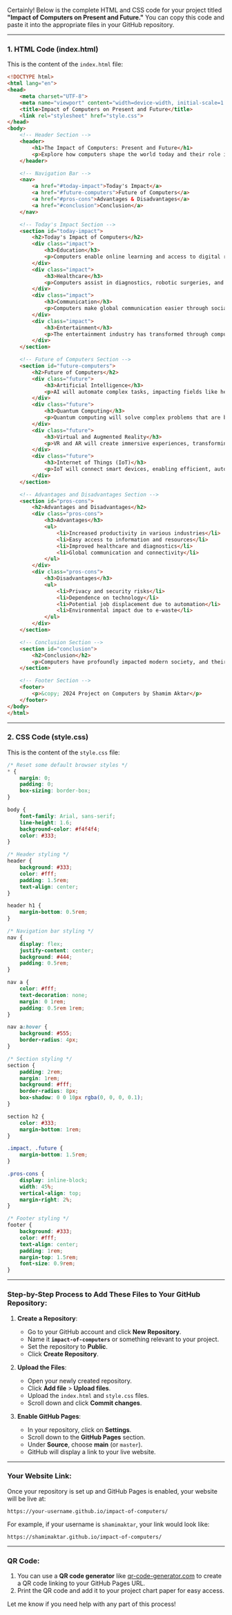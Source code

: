 Certainly! Below is the complete HTML and CSS code for your project titled **"Impact of Computers on Present and Future."** You can copy this code and paste it into the appropriate files in your GitHub repository.

---

### **1. HTML Code (index.html)**

This is the content of the `index.html` file:

```html
<!DOCTYPE html>
<html lang="en">
<head>
    <meta charset="UTF-8">
    <meta name="viewport" content="width=device-width, initial-scale=1.0">
    <title>Impact of Computers on Present and Future</title>
    <link rel="stylesheet" href="style.css">
</head>
<body>
    <!-- Header Section -->
    <header>
        <h1>The Impact of Computers: Present and Future</h1>
        <p>Explore how computers shape the world today and their role in the future.</p>
    </header>

    <!-- Navigation Bar -->
    <nav>
        <a href="#today-impact">Today's Impact</a>
        <a href="#future-computers">Future of Computers</a>
        <a href="#pros-cons">Advantages & Disadvantages</a>
        <a href="#conclusion">Conclusion</a>
    </nav>

    <!-- Today's Impact Section -->
    <section id="today-impact">
        <h2>Today's Impact of Computers</h2>
        <div class="impact">
            <h3>Education</h3>
            <p>Computers enable online learning and access to digital resources, making education more accessible and interactive.</p>
        </div>
        <div class="impact">
            <h3>Healthcare</h3>
            <p>Computers assist in diagnostics, robotic surgeries, and patient data management, transforming patient care and medical research.</p>
        </div>
        <div class="impact">
            <h3>Communication</h3>
            <p>Computers make global communication easier through social media, email, and video calls, connecting people worldwide.</p>
        </div>
        <div class="impact">
            <h3>Entertainment</h3>
            <p>The entertainment industry has transformed through computer-generated graphics, video games, and streaming services.</p>
        </div>
    </section>

    <!-- Future of Computers Section -->
    <section id="future-computers">
        <h2>Future of Computers</h2>
        <div class="future">
            <h3>Artificial Intelligence</h3>
            <p>AI will automate complex tasks, impacting fields like healthcare, finance, and autonomous vehicles.</p>
        </div>
        <div class="future">
            <h3>Quantum Computing</h3>
            <p>Quantum computing will solve complex problems that are beyond the reach of today’s computers, advancing scientific research.</p>
        </div>
        <div class="future">
            <h3>Virtual and Augmented Reality</h3>
            <p>VR and AR will create immersive experiences, transforming education, gaming, and training.</p>
        </div>
        <div class="future">
            <h3>Internet of Things (IoT)</h3>
            <p>IoT will connect smart devices, enabling efficient, automated systems in homes, cities, and industries.</p>
        </div>
    </section>

    <!-- Advantages and Disadvantages Section -->
    <section id="pros-cons">
        <h2>Advantages and Disadvantages</h2>
        <div class="pros-cons">
            <h3>Advantages</h3>
            <ul>
                <li>Increased productivity in various industries</li>
                <li>Easy access to information and resources</li>
                <li>Improved healthcare and diagnostics</li>
                <li>Global communication and connectivity</li>
            </ul>
        </div>
        <div class="pros-cons">
            <h3>Disadvantages</h3>
            <ul>
                <li>Privacy and security risks</li>
                <li>Dependence on technology</li>
                <li>Potential job displacement due to automation</li>
                <li>Environmental impact due to e-waste</li>
            </ul>
        </div>
    </section>

    <!-- Conclusion Section -->
    <section id="conclusion">
        <h2>Conclusion</h2>
        <p>Computers have profoundly impacted modern society, and their role will only grow in the future. As we embrace technological advances, we must consider both the benefits and challenges to ensure a balanced, sustainable future.</p>
    </section>

    <!-- Footer Section -->
    <footer>
        <p>&copy; 2024 Project on Computers by Shamim Aktar</p>
    </footer>
</body>
</html>
```

---

### **2. CSS Code (style.css)**

This is the content of the `style.css` file:

```css
/* Reset some default browser styles */
* {
    margin: 0;
    padding: 0;
    box-sizing: border-box;
}

body {
    font-family: Arial, sans-serif;
    line-height: 1.6;
    background-color: #f4f4f4;
    color: #333;
}

/* Header styling */
header {
    background: #333;
    color: #fff;
    padding: 1.5rem;
    text-align: center;
}

header h1 {
    margin-bottom: 0.5rem;
}

/* Navigation bar styling */
nav {
    display: flex;
    justify-content: center;
    background: #444;
    padding: 0.5rem;
}

nav a {
    color: #fff;
    text-decoration: none;
    margin: 0 1rem;
    padding: 0.5rem 1rem;
}

nav a:hover {
    background: #555;
    border-radius: 4px;
}

/* Section styling */
section {
    padding: 2rem;
    margin: 1rem;
    background: #fff;
    border-radius: 8px;
    box-shadow: 0 0 10px rgba(0, 0, 0, 0.1);
}

section h2 {
    color: #333;
    margin-bottom: 1rem;
}

.impact, .future {
    margin-bottom: 1.5rem;
}

.pros-cons {
    display: inline-block;
    width: 45%;
    vertical-align: top;
    margin-right: 2%;
}

/* Footer styling */
footer {
    background: #333;
    color: #fff;
    text-align: center;
    padding: 1rem;
    margin-top: 1.5rem;
    font-size: 0.9rem;
}
```

---

### **Step-by-Step Process to Add These Files to Your GitHub Repository**:

1. **Create a Repository**:
   - Go to your GitHub account and click **New Repository**.
   - Name it **`impact-of-computers`** or something relevant to your project.
   - Set the repository to **Public**.
   - Click **Create Repository**.

2. **Upload the Files**:
   - Open your newly created repository.
   - Click **Add file** > **Upload files**.
   - Upload the `index.html` and `style.css` files.
   - Scroll down and click **Commit changes**.

3. **Enable GitHub Pages**:
   - In your repository, click on **Settings**.
   - Scroll down to the **GitHub Pages** section.
   - Under **Source**, choose **main** (or `master`).
   - GitHub will display a link to your live website.

---

### **Your Website Link**:

Once your repository is set up and GitHub Pages is enabled, your website will be live at:

```
https://your-username.github.io/impact-of-computers/
```

For example, if your username is `shamimaktar`, your link would look like:

```
https://shamimaktar.github.io/impact-of-computers/
```

---

### **QR Code**:

1. You can use a **QR code generator** like [qr-code-generator.com](https://www.qr-code-generator.com) to create a QR code linking to your GitHub Pages URL.
2. Print the QR code and add it to your project chart paper for easy access.

Let me know if you need help with any part of this process!
